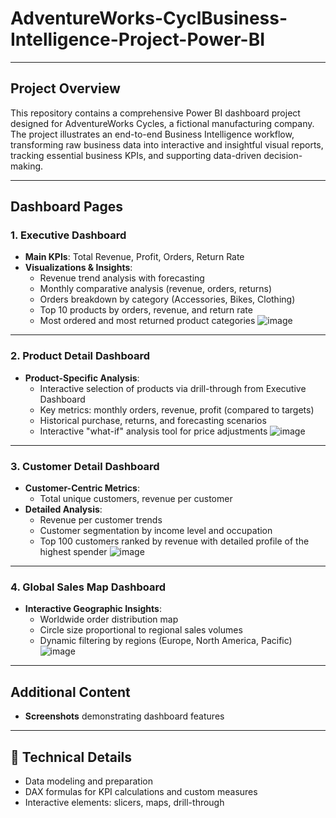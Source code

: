 # AdventureWorks-CyclBusiness-Intelligence-Project-Power-BI

---

## Project Overview

This repository contains a comprehensive Power BI dashboard project designed for AdventureWorks Cycles, a fictional manufacturing company. The project illustrates an end-to-end Business Intelligence workflow, transforming raw business data into interactive and insightful visual reports, tracking essential business KPIs, and supporting data-driven decision-making.

---

## Dashboard Pages

### 1. Executive Dashboard
- **Main KPIs**: Total Revenue, Profit, Orders, Return Rate
- **Visualizations & Insights**:
  - Revenue trend analysis with forecasting
  - Monthly comparative analysis (revenue, orders, returns)
  - Orders breakdown by category (Accessories, Bikes, Clothing)
  - Top 10 products by orders, revenue, and return rate
  - Most ordered and most returned product categories
![image](https://github.com/user-attachments/assets/97f9bba8-e6a3-46c0-9e73-c2d03a78d4a8)

---

 ### 2. Product Detail Dashboard
- **Product-Specific Analysis**:
  - Interactive selection of products via drill-through from Executive Dashboard
  - Key metrics: monthly orders, revenue, profit (compared to targets)
  - Historical purchase, returns, and forecasting scenarios
  - Interactive "what-if" analysis tool for price adjustments
![image](https://github.com/user-attachments/assets/c5c93039-db3e-4ef4-a27d-bb629445dd67)

---

### 3. Customer Detail Dashboard
- **Customer-Centric Metrics**:
  - Total unique customers, revenue per customer
- **Detailed Analysis**:
  - Revenue per customer trends
  - Customer segmentation by income level and occupation
  - Top 100 customers ranked by revenue with detailed profile of the highest spender
![image](https://github.com/user-attachments/assets/649cbc7c-5f81-4197-a9cf-9fdfb6f5e486)

---

### 4. Global Sales Map Dashboard
- **Interactive Geographic Insights**:
  - Worldwide order distribution map
  - Circle size proportional to regional sales volumes
  - Dynamic filtering by regions (Europe, North America, Pacific)
![image](https://github.com/user-attachments/assets/ec2cbcdc-90a5-4a75-aab6-c81cc23b0907)

---

## Additional Content

- **Screenshots** demonstrating dashboard features

---

## 📝 Technical Details

- Data modeling and preparation
- DAX formulas for KPI calculations and custom measures
- Interactive elements: slicers, maps, drill-through

